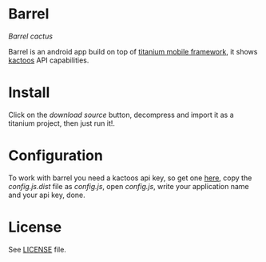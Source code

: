 Barrel
=====
_Barrel cactus_

Barrel is an android app build on top of [titanium mobile framework](http://www.appcelerator.com/products/titanium-mobile-application-development/),
it shows [kactoos](http://www.kactoos.com) API capabilities.

Install
=======

Click on the _download source_ button, decompress and import it as a
titanium project, then just run it!.

Configuration
=============

To work with barrel you need a kactoos api key, so get one [here](http://www.kactoos.com/api),
copy the _config.js.dist_ file as _config.js_, open _config.js_, write your application name and
your api key, done.

License
=======

See [LICENSE](http://github.com/nebiros/barrel/raw/382f92b927182c12026ed301dbf013c543748633/LICENSE) file.
